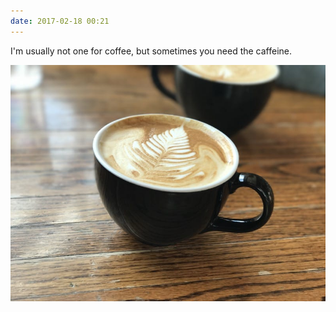 ```yaml
---
date: 2017-02-18 00:21
---
```


I'm usually not one for coffee, but sometimes you need the caffeine.

![coffee latte](/uploads/2017/02/coffee-latte-art.jpg)
